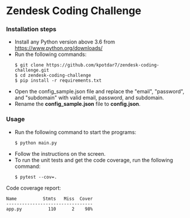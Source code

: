 # Zendesk Coding Challenge

### Installation steps

 - Install any Python version above 3.6 from https://www.python.org/downloads/
 - Run the following commands:
    ```
    $ git clone https://github.com/kpotdar7/zendesk-coding-challenge.git
    $ cd zendesk-coding-challenge
    $ pip install -r requirements.txt
    ```
 - Open the config_sample.json file and replace the "email", "password", and "subdomain" with valid email, password, and subdomain.
 - Rename the **config_sample.json** file to **config.json**.

### Usage

 - Run the following command to start the programs:
    ```
    $ python main.py
    ```
 - Follow the instructions on the screen.
 - To run the unit tests and get the code coverage, run the following command:
    ```
    $ pytest --cov=.
    ```

Code coverage report:

```
Name          Stmts   Miss  Cover
---------------------------------
app.py          110      2    98%
```